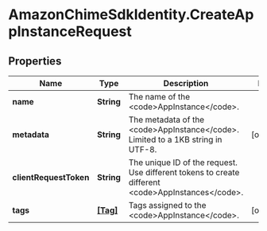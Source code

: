 # AmazonChimeSdkIdentity.CreateAppInstanceRequest

## Properties

Name | Type | Description | Notes
------------ | ------------- | ------------- | -------------
**name** | **String** | The name of the &lt;code&gt;AppInstance&lt;/code&gt;. | 
**metadata** | **String** | The metadata of the &lt;code&gt;AppInstance&lt;/code&gt;. Limited to a 1KB string in UTF-8. | [optional] 
**clientRequestToken** | **String** | The unique ID of the request. Use different tokens to create different &lt;code&gt;AppInstances&lt;/code&gt;. | 
**tags** | [**[Tag]**](Tag.md) | Tags assigned to the &lt;code&gt;AppInstance&lt;/code&gt;. | [optional] 


